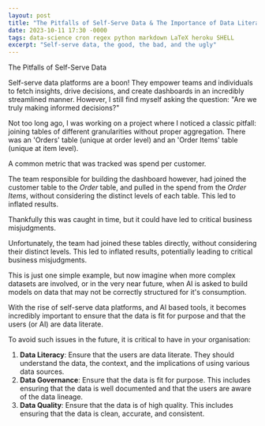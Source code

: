 ```yaml
---
layout: post
title: "The Pitfalls of Self-Serve Data & The Importance of Data Literacy!" 
date: 2023-10-11 17:30 -0000
tags: data-science cron regex python markdown LaTeX heroku SHELL 
excerpt: "Self-serve data, the good, the bad, and the ugly"
---
```


The Pitfalls of Self-Serve Data 
<!-- & The Importance of Data Literacy!   -->

Self-serve data platforms are a boon! They empower teams and individuals to fetch insights, drive decisions, and create dashboards in an incredibly streamlined manner. However, I still find myself asking the question: "Are we truly making informed decisions?" 
<!-- But, there's a caveat! 🚫 -->
 
<!-- Recently, I came across a classic scenario that underscores a common pitfall:  -->
Not too long ago, I was working on a project where I noticed a classic pitfall:
joining tables of different granularities without proper aggregation. There was an 'Orders' table (unique at order level) and an 'Order Items' table (unique at item level). 

A common metric that was tracked was spend per customer. 

The team responsible for building the dashboard however, had joined the customer table to the *Order* table, and pulled in the spend from the *Order Items*, without considering the distinct levels of each table. This led to inflated results. 

Thankfully this was caught in time, but it could have led to critical business misjudgments.


Unfortunately, the team had joined these tables directly, without considering their distinct levels. This led to inflated results, potentially leading to critical business misjudgments.

<!-- If you join them directly without considering their distinct levels, you risk inflating your results, potentially leading to critical business misjudgments. -->
<!-- 
A quick run-through with example numbers to help illustrate the point:
Suppose there were 100 orders, 50 of which contained at least one 'Premium' product. Across all orders, there were 220 products sold, with 80 of them being 'Premium'.

The question at hand: "What percentage of orders contain at least one 

🔍 Quick Example with Numbers: You have 100 orders. 50 of these orders contain at least one 'Premium' product. Across all orders, there are 220 products sold, with 80 of them being 'Premium'.


Approach 1: 80 Premium products220 total products=36.36%220 total products80 Premium products​=36.36% of products are 'Premium'. 

Approach 2: 50 orders with Premium100 total orders=50%100 total orders50 orders with Premium​=50% of orders contain a 'Premium' product. 

Both numbers seem plausible, but only one truly answers the business question of "What percentage of orders contain at least one 'Premium' product?" The correct answer is 50%.   -->

This is just one simple example, but now imagine when more complex datasets are involved, or in the very near future, when AI is asked to build models on data that may not be correctly structured for it's consumption. 

With the rise of self-serve data platforms, and AI based tools, it becomes incredibly important to ensure that the data is fit for purpose and that the users (or AI) are data literate. 

To avoid such issues in the future, it is critical to have in your organisation:
1. **Data Literacy**: Ensure that the users are data literate. They should understand the data, the context, and the implications of using various data sources.
2. **Data Governance**: Ensure that the data is fit for purpose. This includes ensuring that the data is well documented and that the users are aware of the data lineage.
3. **Data Quality**: Ensure that the data is of high quality. This includes ensuring that the data is clean, accurate, and consistent.